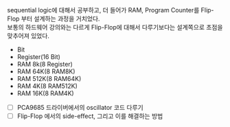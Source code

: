sequential logic에 대해서 공부하고, 더 들어가 RAM, Program Counter를 Flip-Flop 부터 설계하는 과정을 거치었다.  
보통의 하드웨어 강의와는 다르게 Flip-Flop에 대해서 다루기보다는 설계쪽으로 초점을 맞추어져 있었다.  

- Bit  
- Register(16 Bit)    
- RAM 8k(8 Register)  
- RAM 64K(8 RAM8K)  
- RAM 512K(8 RAM64K)  
- RAM 4K(8 RAM512K)  
- RAM 16K(8 RAM4K)  
 
 
 - [ ] PCA9685 드라이버에서의 oscillator 코드 다루기  
 - [ ] Flip-Flop 에서의 side-effect, 그리고 이를 해결하는 방법  
